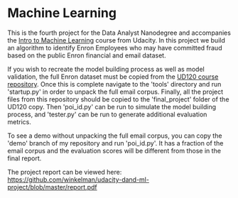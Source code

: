 
# Machine Learning

This is the fourth project for the Data Analyst Nanodegree and accompanies the [Intro to Machine Learning](https://www.udacity.com/course/intro-to-machine-learning--ud120) course from Udacity.  In this project we build an algorithm to identify Enron Employees who may have committed fraud based on the public Enron financial and email dataset.

If you wish to recreate the model building process as well as model validation, the full Enron dataset must be copied from the [UD120 course repository](https://github.com/udacity/ud120-projects).  Once this is complete navigate to the 'tools' directory and run 'startup.py' in order to unpack the full email corpus.  Finally, all the project files from this repository should be copied to the 'final_project' folder of the UD120 copy.  Then 'poi_id.py' can be run to simulate the model building process, and 'tester.py' can be run to generate additional evaluation metrics.

To see a demo without unpacking the full email corpus, you can copy the 'demo' branch of my repository and run 'poi_id.py'.  It has a fraction of the email corpus and the evaluation scores will be different from those in the final report.

The project report can be viewed here: https://github.com/winkelman/udacity-dand-ml-project/blob/master/report.pdf
